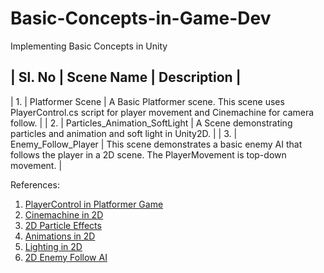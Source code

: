# Basic-Concepts-in-Game-Dev
 Implementing Basic Concepts in Unity
	

| Sl. No | Scene Name | Description |
------------------------------------
| 1. | Platformer Scene | A Basic Platformer scene. This scene uses PlayerControl.cs script for player movement and Cinemachine for camera follow. |
| 2. | Particles_Animation_SoftLight | A Scene demonstrating particles and animation and soft light in Unity2D. |
| 3. | Enemy_Follow_Player | This scene demonstrates a basic enemy AI that follows the player in a 2D scene. The PlayerMovement is top-down movement. |
 
 References:
 1. [PlayerControl in Platformer Game](https://youtu.be/QGDeafTx5ug?list=PLBIb_auVtBwBotxgdQXn2smO0Fvqqea4-)
 2. [Cinemachine in 2D](https://youtu.be/2jTY11Am0Ig)
 3. [2D Particle Effects](https://youtu.be/_z68_OoC_0o)
 4. [Animations in 2D](https://youtu.be/EmbA-AitPow)
 5. [Lighting in 2D](https://youtu.be/GLS5_V7kN-8)
 6. [2D Enemy Follow AI](https://youtu.be/rhoQd6IAtDo?list=PLBIb_auVtBwDgHLhYc-NG633rTbTPim9z)
